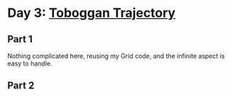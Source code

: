 # Day 3: [Toboggan Trajectory](https://adventofcode.com/2020/day/3)

## Part 1

Nothing complicated here, reusing my Grid code, and the infinite aspect is easy to handle.

## Part 2

